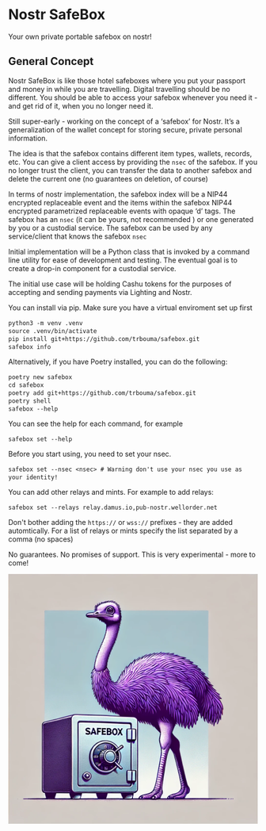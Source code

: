 # Nostr SafeBox
Your own private portable safebox on nostr!

## General Concept 

Nostr SafeBox is like those hotel safeboxes where you put your passport and money in while you are travelling. Digital travelling should be no different. You should be able to access your safebox whenever you need it - and get rid of it, when you no longer need it.

Still super-early - working on the concept of a ‘safebox’ for Nostr. It’s a generalization of the wallet concept for storing secure, private personal information.

The idea is that the safebox contains different item types, wallets, records, etc. You can give a client access by providing the `nsec` of the safebox. If you no longer trust the client, you can transfer the data to another safebox and delete the current one (no guarantees on deletion, of course)

In terms of nostr implementation, the safebox index will be a NIP44 encrypted replaceable event and the items within the safebox NIP44 encrypted parametrized replaceable events with opaque ‘d’ tags. The safebox has an ```nsec``` (it can be yours, not recommended ) or one generated by you or a custodial service. The safebox can be used by any service/client that knows the safebox ```nsec```

Initial implementation will be a Python class that is invoked by a command line utility for ease of development and testing. The eventual goal is to create a drop-in component for a custodial service.

The initial use case will be holding Cashu tokens for the purposes of accepting and sending payments via Lighting and Nostr.

You can install via pip. Make sure you have a virtual enviroment set up first
```
python3 -m venv .venv
source .venv/bin/activate
pip install git+https://github.com/trbouma/safebox.git
safebox info
```


Alternatively, if you have Poetry installed, you can do the following:
```
poetry new safebox
cd safebox
poetry add git+https://github.com/trbouma/safebox.git
poetry shell
safebox --help
```
You can see the help for each command, for example
```
safebox set --help
```

Before you start using, you need to set your nsec. 

```
safebox set --nsec <nsec> # Warning don't use your nsec you use as your identity!
```
You can add other relays and mints. For example to add relays:
```
safebox set --relays relay.damus.io,pub-nostr.wellorder.net
```
Don't bother adding the `https://` or `wss://` prefixes - they are added automtically. For a list of relays or mints specify the list separated by a comma (no spaces)



No guarantees. No promises of support. This is very experimental - more to come! 

![](./assets/safebox-nostr.png)
